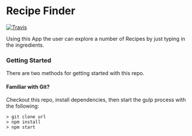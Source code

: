 # Recipe Finder
[![Travis](https://img.shields.io/travis/rust-lang/rust.svg)]()

Using this App the user can  explore a number of Recipes by just typing in the ingredients.

### Getting Started

There are two methods for getting started with this repo.

#### Familiar with Git?
Checkout this repo, install dependencies, then start the gulp process with the following:

```
> git clone url
> npm install
> npm start
```
